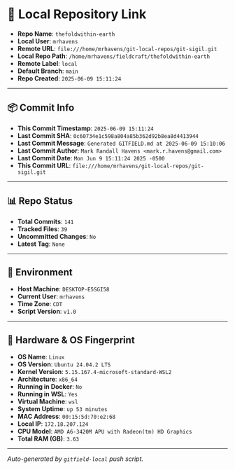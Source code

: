 # 🔗 Local Repository Link

- **Repo Name**: `thefoldwithin-earth`
- **Local User**: `mrhavens`
- **Remote URL**: `file:///home/mrhavens/git-local-repos/git-sigil.git`
- **Local Repo Path**: `/home/mrhavens/fieldcraft/thefoldwithin-earth`
- **Remote Label**: `local`
- **Default Branch**: `main`
- **Repo Created**: `2025-06-09 15:11:24`

---

## 📦 Commit Info

- **This Commit Timestamp**: `2025-06-09 15:11:24`
- **Last Commit SHA**: `0c60734e1c598a804a85b362d92b8ea8d4413944`
- **Last Commit Message**: `Generated GITFIELD.md at 2025-06-09 15:10:06`
- **Last Commit Author**: `Mark Randall Havens <mark.r.havens@gmail.com>`
- **Last Commit Date**: `Mon Jun 9 15:11:24 2025 -0500`
- **This Commit URL**: `file:///home/mrhavens/git-local-repos/git-sigil.git`

---

## 📊 Repo Status

- **Total Commits**: `141`
- **Tracked Files**: `39`
- **Uncommitted Changes**: `No`
- **Latest Tag**: `None`

---

## 🧭 Environment

- **Host Machine**: `DESKTOP-E5SGI58`
- **Current User**: `mrhavens`
- **Time Zone**: `CDT`
- **Script Version**: `v1.0`

---

## 🧬 Hardware & OS Fingerprint

- **OS Name**: `Linux`
- **OS Version**: `Ubuntu 24.04.2 LTS`
- **Kernel Version**: `5.15.167.4-microsoft-standard-WSL2`
- **Architecture**: `x86_64`
- **Running in Docker**: `No`
- **Running in WSL**: `Yes`
- **Virtual Machine**: `wsl`
- **System Uptime**: `up 53 minutes`
- **MAC Address**: `00:15:5d:70:e2:68`
- **Local IP**: `172.18.207.124`
- **CPU Model**: `AMD A6-3420M APU with Radeon(tm) HD Graphics`
- **Total RAM (GB)**: `3.63`

---

_Auto-generated by `gitfield-local` push script._
